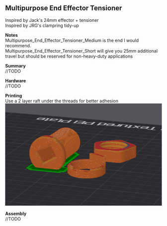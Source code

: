 

## Multipurpose End Effector Tensioner


Inspired by Jack's 24mm effector + tensioner  
Inspired by JRG's clampring tidy-up

**Notes**  
Multipurpose_End_Effector_Tensioner_Medium is the end I would recommend.   
Multipurpose_End_Effector_Tensioner_Short will give you 25mm additional travel but should be reserved for non-heavy-duty applications  

**Summary**  
//TODO

**Hardware**  
//TODO

**Printing**  
Use a 2 layer raft under the threads for better adhesion  
![](Images/Multipurpose_End_Effector_Tensioner_RC1_Print.png)

**Assembly**  
//TODO